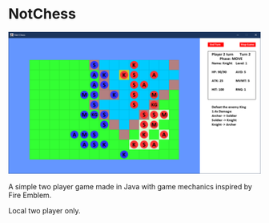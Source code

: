 # NotChess

![Screenshot from the game](/screenshot/NotChessScreenshot.png)

A simple two player game made in Java with game mechanics inspired by Fire Emblem.

Local two player only.
